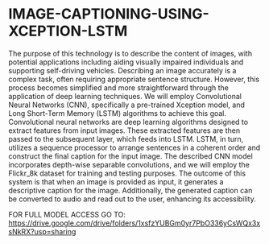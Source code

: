 # IMAGE-CAPTIONING-USING-XCEPTION-LSTM
The purpose of this technology is to describe the content of images, with potential applications including aiding visually impaired individuals and supporting self-driving vehicles. Describing an image accurately is a complex task, often requiring appropriate sentence structure. However, this process becomes simplified and more straightforward through the application of deep learning techniques. We will employ Convolutional Neural Networks (CNN), specifically a pre-trained Xception model, and Long Short-Term Memory (LSTM) algorithms to achieve this goal. Convolutional neural networks are deep learning algorithms designed to extract features from input images. These extracted features are then passed to the subsequent layer, which feeds into LSTM. LSTM, in turn, utilizes a sequence processor to arrange sentences in a coherent order and construct the final caption for the input image. The described CNN model incorporates depth-wise separable convolutions, and we will employ the Flickr_8k dataset for training and testing purposes. 
The outcome of this system is that when an image is provided as input, it generates a descriptive caption for the image. Additionally, the generated caption can be converted to audio and read out to the user, enhancing its accessibility.

FOR FULL MODEL ACCESS GO TO:
https://drive.google.com/drive/folders/1xsfzYUBGm0yr7PbO336yCsWQx3xsNkRX?usp=sharing
